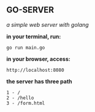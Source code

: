 ## GO-SERVER

*a simple web server with golang*

**in your terminal, run:**

    go run main.go

**in your browser, access:** 

    http://localhost:8080


**the server has three path**

    1 - /
    2 - /hello
    3 - /form.html